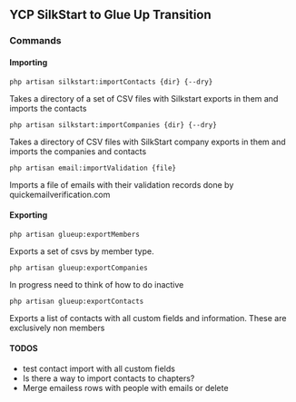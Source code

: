 ## YCP SilkStart to Glue Up Transition

### Commands

#### Importing

```
php artisan silkstart:importContacts {dir} {--dry}
```

Takes a directory of a set of CSV files with Silkstart exports in them and imports the contacts

```
php artisan silkstart:importCompanies {dir} {--dry}
```

Takes a directory of CSV files with SilkStart company exports in them and imports the companies and contacts

```injectablephp
php artisan email:importValidation {file}
```

Imports a file of emails with their validation records done by quickemailverification.com

#### Exporting

```
php artisan glueup:exportMembers
```

Exports a set of csvs by member type.

```
php artisan glueup:exportCompanies
```

In progress need to think of how to do inactive

```
php artisan glueup:exportContacts
```

Exports a list of contacts with all custom fields and information. These are exclusively non members

#### TODOS

* test contact import with all custom fields
* Is there a way to import contacts to chapters?
* Merge emailess rows with people with emails or delete
